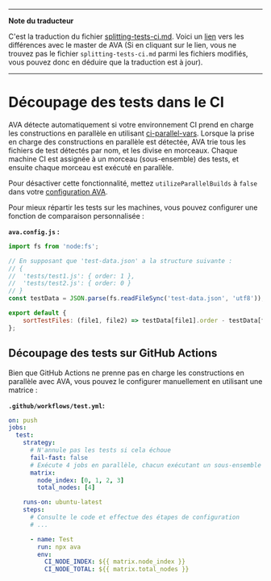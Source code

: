 ___
**Note du traducteur**

C'est la traduction du fichier [splitting-tests-ci.md](https://github.com/avajs/ava/blob/main/docs/recipes/splitting-tests-ci.md). Voici un [lien](https://github.com/avajs/ava/compare/c299fdb425c7078a098e26d5fbe95b09d7320343...main#diff-e73642919435e90af62b7d834d4596d2552c29f2f783035c2b43556ad87bf454) vers les différences avec le master de AVA (Si en cliquant sur le lien, vous ne trouvez pas le fichier `splitting-tests-ci.md` parmi les fichiers modifiés, vous pouvez donc en déduire que la traduction est à jour).
___
# Découpage des tests dans le CI

AVA détecte automatiquement si votre environnement CI prend en charge les constructions en parallèle en utilisant [ci-parallel-vars](https://www.npmjs.com/package/ci-parallel-vars). Lorsque la prise en charge des constructions en parallèle est détectée, AVA trie tous les fichiers de test détectés par nom, et les divise en morceaux. Chaque machine CI est assignée à un morceau (sous-ensemble) des tests, et ensuite chaque morceau est exécuté en parallèle.

Pour désactiver cette fonctionnalité, mettez `utilizeParallelBuilds` à `false` dans votre [configuration AVA](/fr_FR/docs/06-configuration.md#options).

Pour mieux répartir les tests sur les machines, vous pouvez configurer une fonction de comparaison personnalisée :

**`ava.config.js` :**

```js
import fs from 'node:fs';

// En supposant que 'test-data.json' a la structure suivante :
// {
// 	'tests/test1.js': { order: 1 },
// 	'tests/test2.js': { order: 0 }
// }
const testData = JSON.parse(fs.readFileSync('test-data.json', 'utf8'));

export default {
	sortTestFiles: (file1, file2) => testData[file1].order - testData[file2].order,
};
```

## Découpage des tests sur GitHub Actions

Bien que GitHub Actions ne prenne pas en charge les constructions en parallèle avec AVA, vous pouvez le configurer manuellement en utilisant une matrice :

**`.github/workflows/test.yml`:**

```yml
on: push
jobs:
  test:
    strategy:
      # N'annule pas les tests si cela échoue
      fail-fast: false
      # Exécute 4 jobs en parallèle, chacun exécutant un sous-ensemble de la totalité des tests
      matrix:
        node_index: [0, 1, 2, 3]
        total_nodes: [4]

    runs-on: ubuntu-latest
    steps:
      # Consulte le code et effectue des étapes de configuration
      # ...

      - name: Test
        run: npx ava
        env:
          CI_NODE_INDEX: ${{ matrix.node_index }}
          CI_NODE_TOTAL: ${{ matrix.total_nodes }}
```
